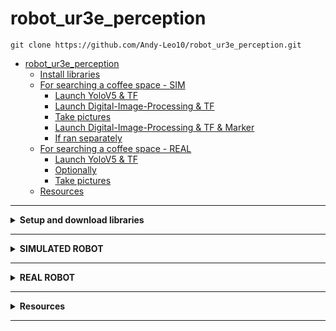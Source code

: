 # robot_ur3e_perception

```
git clone https://github.com/Andy-Leo10/robot_ur3e_perception.git
```

- [robot\_ur3e\_perception](#robot_ur3e_perception)
  - [Install libraries](#install-libraries)
  - [For searching a coffee space - SIM](#for-searching-a-coffee-space---sim)
    - [Launch YoloV5 \& TF](#launch-yolov5--tf)
    - [Launch Digital-Image-Processing \& TF](#launch-digital-image-processing--tf)
    - [Take pictures](#take-pictures)
    - [Launch Digital-Image-Processing \& TF \& Marker](#launch-digital-image-processing--tf--marker)
    - [If ran separately](#if-ran-separately)
  - [For searching a coffee space - REAL](#for-searching-a-coffee-space---real)
    - [Launch YoloV5 \& TF](#launch-yolov5--tf-1)
    - [Optionally](#optionally)
    - [Take pictures](#take-pictures-1)
  - [Resources](#resources)

---

<details>
<summary><b>Setup and download libraries</b></summary>

## Install libraries
move to pkg path and use:
```
python3 -m venv venv
cd /home/user/ros2_ws/src/coffee-dispenser-project/robot_ur3e_perception; source venv/bin/activate
pip install -r requirements.txt
```

</details>

---

<details>
<summary><b>SIMULATED ROBOT</b></summary>

## For searching a coffee space - SIM
### Launch YoloV5 & TF
```
export PYTHONPATH=$PYTHONPATH:/home/user/ros2_ws/src/coffee-dispenser-project/robot_ur3e_perception/venv/lib/python3.10/site-packages/
```
```
cd /home/user/ros2_ws/src/coffee-dispenser-project/robot_ur3e_perception; source venv/bin/activate
```
```
cd ~/ros2_ws/ ;colcon build --packages-select robot_ur3e_perception --symlink-install; source install/setup.bash; ros2 launch robot_ur3e_perception alt_yolov5_tf.launch.py
```
### Launch Digital-Image-Processing & TF
```
cd ~/ros2_ws/ ;colcon build --packages-select robot_ur3e_perception --symlink-install; source install/setup.bash; ros2 launch robot_ur3e_perception sim_dip_tf.launch.py
```
### Take pictures
```
cd ~/ros2_ws/ ;colcon build --packages-select robot_ur3e_perception --symlink-install; source install/setup.bash; ros2 launch robot_ur3e_perception real_snapshot.launch.py
```
### Launch Digital-Image-Processing & TF & Marker
```
cd ~/ros2_ws/ ;colcon build --packages-select robot_ur3e_perception --symlink-install; source install/setup.bash; ros2 launch robot_ur3e_perception sim_dip_tf_marker.launch.py
```
### If ran separately
Run Digital-Image-Processing
```
cd ~/ros2_ws/ ;colcon build --packages-select robot_ur3e_perception --symlink-install; source install/setup.bash; ros2 run robot_ur3e_perception sim_dip
```
Run Transform
```
cd ~/ros2_ws/ ;colcon build --packages-select robot_ur3e_perception --symlink-install; source install/setup.bash; ros2 run robot_ur3e_perception sim_transform
```
Run Marker
```
cd ~/ros2_ws/ ;colcon build --packages-select robot_ur3e_perception --symlink-install; source install/setup.bash; ros2 run robot_ur3e_perception sim_marker
```

</details>

---

<details>
<summary><b>REAL ROBOT</b></summary>

## For searching a coffee space - REAL
### Launch YoloV5 & TF
```
export PYTHONPATH=$PYTHONPATH:/home/user/ros2_ws/src/coffee-dispenser-project/robot_ur3e_perception/venv/lib/python3.10/site-packages/
```
```
cd /home/user/ros2_ws/src/coffee-dispenser-project/robot_ur3e_perception; source venv/bin/activate
```
```
cd ~/ros2_ws/ ;colcon build --packages-select robot_ur3e_perception --symlink-install; source install/setup.bash; ros2 launch robot_ur3e_perception real_yolov5_tf.launch.py
```

### Optionally
```
ros2 param set /D415/D415 pointcloud.enable true
```

### Take pictures
```
cd ~/ros2_ws/ ;colcon build --packages-select robot_ur3e_perception --symlink-install; source install/setup.bash; ros2 launch robot_ur3e_perception real_snapshot.launch.py
```

</details>

---

<details>
<summary><b>Resources</b></summary>

## Resources
Depth Camera Information:
- https://www.intelrealsense.com/depth-camera-d435i/

Virtual environments:
- https://medium.com/ros2-tips-and-tricks/running-ros2-nodes-in-a-python-virtual-environment-b31c1b863cdb

Parameters for camera:
- https://github.com/Marnonel6/YOLOv7_ROS2/blob/main/object_detection/launch/object_detection.launch.xml

</details>

---